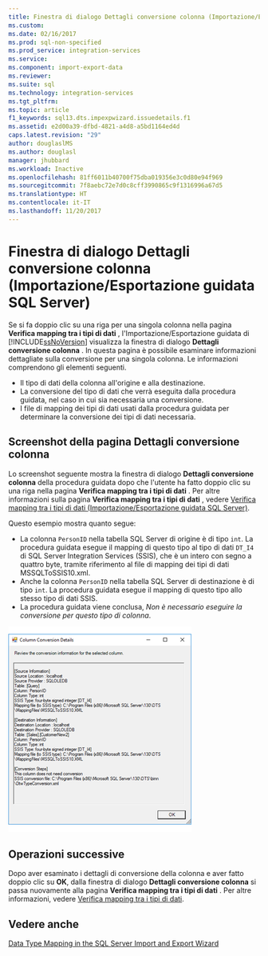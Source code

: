 ```yaml
---
title: Finestra di dialogo Dettagli conversione colonna (Importazione/Esportazione guidata SQL Server) | Microsoft Docs
ms.custom: 
ms.date: 02/16/2017
ms.prod: sql-non-specified
ms.prod_service: integration-services
ms.service: 
ms.component: import-export-data
ms.reviewer: 
ms.suite: sql
ms.technology: integration-services
ms.tgt_pltfrm: 
ms.topic: article
f1_keywords: sql13.dts.impexpwizard.issuedetails.f1
ms.assetid: e2d00a39-dfbd-4821-a4d8-a5bd1164ed4d
caps.latest.revision: "29"
author: douglaslMS
ms.author: douglasl
manager: jhubbard
ms.workload: Inactive
ms.openlocfilehash: 81ff6011b40700f75dba019356e3c0d80e94f969
ms.sourcegitcommit: 7f8aebc72e7d0c8cff3990865c9f1316996a67d5
ms.translationtype: HT
ms.contentlocale: it-IT
ms.lasthandoff: 11/20/2017
---
```

# <a name="column-conversion-details-dialog-box-sql-server-import-and-export-wizard"></a>Finestra di dialogo Dettagli conversione colonna (Importazione/Esportazione guidata SQL Server)
  Se si fa doppio clic su una riga per una singola colonna nella pagina **Verifica mapping tra i tipi di dati** , l'Importazione/Esportazione guidata di [!INCLUDE[ssNoVersion](../../includes/ssnoversion-md.md)] visualizza la finestra di dialogo **Dettagli conversione colonna** . In questa pagina è possibile esaminare informazioni dettagliate sulla conversione per una singola colonna. Le informazioni comprendono gli elementi seguenti.
-   Il tipo di dati della colonna all'origine e alla destinazione.
-   La conversione del tipo di dati che verrà eseguita dalla procedura guidata, nel caso in cui sia necessaria una conversione.
-   I file di mapping dei tipi di dati usati dalla procedura guidata per determinare la conversione dei tipi di dati necessaria. 

## <a name="screen-shot-of-the-column-conversion-details-page"></a>Screenshot della pagina Dettagli conversione colonna 
 Lo screenshot seguente mostra la finestra di dialogo **Dettagli conversione colonna** della procedura guidata dopo che l'utente ha fatto doppio clic su una riga nella pagina **Verifica mapping tra i tipi di dati** . Per altre informazioni sulla pagina **Verifica mapping tra i tipi di dati** , vedere [Verifica mapping tra i tipi di dati (Importazione/Esportazione guidata SQL Server)](../../integration-services/import-export-data/review-data-type-mapping-sql-server-import-and-export-wizard.md).
 
Questo esempio mostra quanto segue:
-   La colonna `PersonID` nella tabella SQL Server di origine è di tipo `int`. La procedura guidata esegue il mapping di questo tipo al tipo di dati `DT_I4` di SQL Server Integration Services (SSIS), che è un intero con segno a quattro byte, tramite riferimento al file di mapping dei tipi di dati MSSQLToSSIS10.xml.
-   Anche la colonna `PersonID` nella tabella SQL Server di destinazione è di tipo `int`. La procedura guidata esegue il mapping di questo tipo allo stesso tipo di dati SSIS.
-   La procedura guidata viene conclusa, *Non è necessario eseguire la conversione per questo tipo di colonna*.
 
  
 ![Pagina Dettagli conversione colonna dell'Importazione/Esportazione guidata](../../integration-services/import-export-data/media/column-conversion.png "Pagina Dettagli conversione colonna dell'Importazione/Esportazione guidata") 
  
## <a name="whats-next"></a>Operazioni successive  
 Dopo aver esaminato i dettagli di conversione della colonna e aver fatto doppio clic su **OK**, dalla finestra di dialogo **Dettagli conversione colonna** si passa nuovamente alla pagina **Verifica mapping tra i tipi di dati** . Per altre informazioni, vedere [Verifica mapping tra i tipi di dati](../../integration-services/import-export-data/review-data-type-mapping-sql-server-import-and-export-wizard.md).  

## <a name="see-also"></a>Vedere anche
[Data Type Mapping in the SQL Server Import and Export Wizard](../../integration-services/import-export-data/data-type-mapping-in-the-sql-server-import-and-export-wizard.md)
